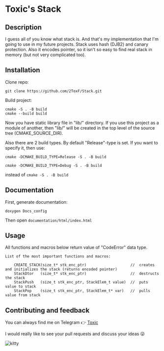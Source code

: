 # Toxic's Stack

## Description
I guess all of you know what stack is. And that's my implementation that I'm going to use in my future projects. Stack uses hash (DJB2) and canary protection. Also it encodes pointer, so it isn't so easy to find real stack in memory (but not very complicated too).


## Installation
Clone repo:
```
git clone https://github.com/2ToxF/Stack.git
```

Build project:
```
cmake -S . -B build
cmake --build build
```

Now you have static library file in "lib/" directory. If you use this project as a module of another, then "lib/" will be created in the top level of the source tree (CMAKE_SOURCE_DIR).

Also there are 2 build types. By default "Release"-type is set. If you want to specify it, then use:
```
cmake -DCMAKE_BUILD_TYPE=Release -S . -B build
```
```
cmake -DCMAKE_BUILD_TYPE=Debug -S . -B build
```
instead of `cmake -S . -B build`


## Documentation
First, generate documentation:
```
doxygen Docs_config
```
Then open `documentation/html/index.html`


## Usage
All functions and macros below return value of "CodeError" data type.

```
List of the most important functions and macros:

    CREATE_STACK(size_t* stk_enc_ptr)                    //  creates and initializes the stack (returns encoded pointer)
    StackDtor   (size_t* stk_enc_ptr)                    //  destructs the stack
    StackPush   (size_t stk_enc_ptr, StackElem_t value)  //  puts value to stack
    StackPop    (size_t stk_enc_ptr, StackElem_t* var)   //  pulls value from stack
```


## Contributing and feedback
You can always find me on Telegram 👉 [Toxic](t.me/TToxFac)

I would really like to see your pull requests and discuss your ideas 😜

![kitty](https://media1.tenor.com/m/bHHunoDZd7sAAAAd/что-ну-что.gif)
